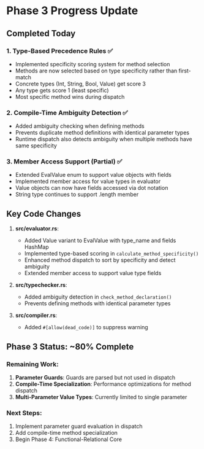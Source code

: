# Phase 3 Progress Update

## Completed Today

### 1. Type-Based Precedence Rules ✅
- Implemented specificity scoring system for method selection
- Methods are now selected based on type specificity rather than first-match
- Concrete types (Int, String, Bool, Value) get score 3
- Any type gets score 1 (least specific)
- Most specific method wins during dispatch

### 2. Compile-Time Ambiguity Detection ✅
- Added ambiguity checking when defining methods
- Prevents duplicate method definitions with identical parameter types
- Runtime dispatch also detects ambiguity when multiple methods have same specificity

### 3. Member Access Support (Partial) ✅
- Extended EvalValue enum to support value objects with fields
- Implemented member access for value types in evaluator
- Value objects can now have fields accessed via dot notation
- String type continues to support .length member

## Key Code Changes

1. **src/evaluator.rs**:
   - Added Value variant to EvalValue with type_name and fields HashMap
   - Implemented type-based scoring in `calculate_method_specificity()`
   - Enhanced method dispatch to sort by specificity and detect ambiguity
   - Extended member access to support value type fields

2. **src/typechecker.rs**:
   - Added ambiguity detection in `check_method_declaration()`
   - Prevents defining methods with identical parameter types

3. **src/compiler.rs**:
   - Added `#[allow(dead_code)]` to suppress warning

## Phase 3 Status: ~80% Complete

### Remaining Work:
1. **Parameter Guards**: Guards are parsed but not used in dispatch
2. **Compile-Time Specialization**: Performance optimizations for method dispatch
3. **Multi-Parameter Value Types**: Currently limited to single parameter

### Next Steps:
1. Implement parameter guard evaluation in dispatch
2. Add compile-time method specialization
3. Begin Phase 4: Functional-Relational Core